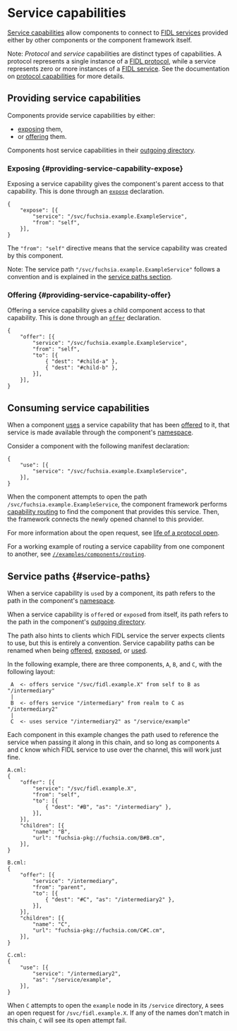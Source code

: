 # Service capabilities

[Service capabilities][glossary-service] allow components to connect to
[FIDL services][fidl-service] provided either by other components or the
component framework itself.

Note: _Protocol_ and _service_ capabilities are distinct types of
capabilities. A protocol represents a single instance of a
[FIDL protocol][glossary-fidl-protocol], while a service represents zero or
more instances of a [FIDL service][glossary-fidl-service].
See the documentation on [protocol capabilities][protocol-capability] for more
details.

## Providing service capabilities

Components provide service capabilities by either:

- [exposing](#providing-service-capability-expose) them,
- or [offering](#providing-service-capability-offer) them.

Components host service capabilities in their
[outgoing directory][glossary-outgoing].

### Exposing {#providing-service-capability-expose}

Exposing a service capability gives the component's parent access to that
capability. This is done through an [`expose`][expose] declaration.

```
{
    "expose": [{
        "service": "/svc/fuchsia.example.ExampleService",
        "from": "self",
    }],
}
```

The `"from": "self"` directive means that the service capability was created
by this component.

Note: The service path `"/svc/fuchsia.example.ExampleService"` follows a
convention and is explained in the [service paths section](#service-paths).

### Offering {#providing-service-capability-offer}

Offering a service capability gives a child component access to that
capability. This is done through an [`offer`][offer] declaration.

```
{
    "offer": [{
        "service": "/svc/fuchsia.example.ExampleService",
        "from": "self",
        "to": [{
            { "dest": "#child-a" },
            { "dest": "#child-b" },
        }],
    }],
}
```

## Consuming service capabilities

When a component [uses][use] a service capability that has been
[offered][offer] to it, that service is made available through the component's
[namespace][glossary-namespace].

Consider a component with the following manifest declaration:

```
{
    "use": [{
        "service": "/svc/fuchsia.example.ExampleService",
    }],
}
```

When the component attempts to open the path
`/svc/fuchsia.example.ExampleService`, the component framework performs
[capability routing][capability-routing] to find the component that provides
this service. Then, the framework connects the newly opened channel to this
provider.

For more information about the open request, see
[life of a protocol open][life-of-a-protocol-open].

For a working example of routing a service capability from one component to
another, see [`//examples/components/routing`][routing-example].

## Service paths {#service-paths}

When a service capability is `use`d by a component, its path refers to the
path in the component's [namespace][glossary-namespace].

When a service capability is `offer`ed or `expose`d from itself, its path
refers to the path in the component's [outgoing directory][glossary-outgoing].

The path also hints to clients which FIDL service the server expects clients to
use, but this is entirely a convention. Service capability paths can be renamed
when being [offered][offer], [exposed][expose], or [used][use].

In the following example, there are three components, `A`, `B`, and `C`, with
the following layout:

```
 A  <- offers service "/svc/fidl.example.X" from self to B as "/intermediary"
 |
 B  <- offers service "/intermediary" from realm to C as "/intermediary2"
 |
 C  <- uses service "/intermediary2" as "/service/example"
```

Each component in this example changes the path used to reference the service
when passing it along in this chain, and so long as components `A` and `C` know
which FIDL service to use over the channel, this will work just fine.

```
A.cml:
{
    "offer": [{
        "service": "/svc/fidl.example.X",
        "from": "self",
        "to": [{
            { "dest": "#B", "as": "/intermediary" },
        }],
    }],
    "children": [{
        "name": "B",
        "url": "fuchsia-pkg://fuchsia.com/B#B.cm",
    }],
}
```

```
B.cml:
{
    "offer": [{
        "service": "/intermediary",
        "from": "parent",
        "to": [{
            { "dest": "#C", "as": "/intermediary2" },
        }],
    }],
    "children": [{
        "name": "C",
        "url": "fuchsia-pkg://fuchsia.com/C#C.cm",
    }],
}
```

```
C.cml:
{
    "use": [{
        "service": "/intermediary2",
        "as": "/service/example",
    }],
}
```

When `C` attempts to open the `example` node in its `/service` directory, `A`
sees an open request for `/svc/fidl.example.X`. If any of the names don't
match in this chain, `C` will see its open attempt fail.

[capability-routing]: /docs/concepts/components/v2/component_manifests.md#capability-routing
[expose]: /docs/concepts/components/v2/component_manifests.md#expose
[fidl-service]: /docs/concepts/components/v2/services.md
[framework-services]: /docs/concepts/components/v2/component_manifests.md#framework-services
[glossary-fidl]: /docs/glossary.md#fidl
[glossary-fidl-protocol]: /docs/glossary.md#protocol
[glossary-fidl-service]: /docs/glossary.md#service
[glossary-namespace]: /docs/glossary.md#namespace
[glossary-outgoing]: /docs/glossary.md#outgoing-directory
[glossary-protocol]: /docs/glossary.md#protocol-capability
[glossary-service]: /docs/glossary.md#service-capability
[life-of-a-protocol-open]: /docs/concepts/components/v2/life_of_a_protocol_open.md
[offer]: /docs/concepts/components/v2/component_manifests.md#offer
[protocol-capability]: /docs/concepts/components/v2/capabilities/protocol.md
[routing-example]: /examples/components/routing
[use]: /docs/concepts/components/v2/component_manifests.md#use
